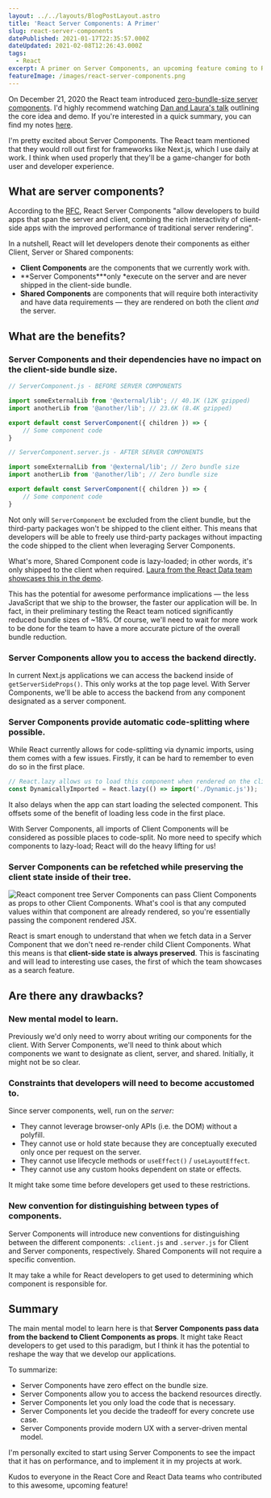 ```yaml
---
layout: ../../layouts/BlogPostLayout.astro
title: 'React Server Components: A Primer'
slug: react-server-components
datePublished: 2021-01-17T22:35:57.000Z
dateUpdated: 2021-02-08T12:26:43.000Z
tags:
  - React
excerpt: A primer on Server Components, an upcoming feature coming to React in the near future.
featureImage: /images/react-server-components.png
---
```


On December 21, 2020 the React team introduced [zero-bundle-size server components](https://reactjs.org/blog/2020/12/21/data-fetching-with-react-server-components.html). I'd highly recommend watching [Dan and Laura's talk](https://youtu.be/TQQPAU21ZUw) outlining the core idea and demo. If you're interested in a quick summary, you can find my notes [here](https://brain-food.vercel.app/docs/javascript/react/react-server-components).

I'm pretty excited about Server Components. The React team mentioned that they would roll out first for frameworks like Next.js, which I use daily at work. I think when used properly that they'll be a game-changer for both user and developer experience.

## What are server components?

According to the [RFC](https://github.com/josephsavona/rfcs/blob/server-components/text/0000-server-components.md), React Server Components "allow developers to build apps that span the server and client, combing the rich interactivity of client-side apps with the improved performance of traditional server rendering".

In a nutshell, React will let developers denote their components as either Client, Server or Shared components:

- **Client Components** are the components that we currently work with.
- **Server Components\***only \*execute on the server and are never shipped in the client-side bundle.
- **Shared Components** are components that will require both interactivity and have data requirements — they are rendered on both the client _and_ the server.

## What are the benefits?

### Server Components and their dependencies have no impact on the client-side bundle size.

```javascript
// ServerComponent.js - BEFORE SERVER COMPONENTS

import someExternalLib from '@external/lib'; // 40.1K (12K gzipped)
import anotherLib from '@another/lib'; // 23.6K (8.4K gzipped)

export default const ServerComponent({ children }) => {
    // Some component code
}

// ServerComponent.server.js - AFTER SERVER COMPONENTS

import someExternalLib from '@external/lib'; // Zero bundle size
import anotherLib from '@another/lib'; // Zero bundle size

export default const ServerComponent({ children }) => {
    // Some component code
}
```

Not only will `ServerComponent` be excluded from the client bundle, but the third-party packages won't be shipped to the client either. This means that developers will be able to freely use third-party packages without impacting the code shipped to the client when leveraging Server Components.

What's more, Shared Component code is lazy-loaded; in other words, it's only shipped to the client when required. [Laura from the React Data team showcases this in the demo](https://youtu.be/TQQPAU21ZUw?t=1775).

This has the potential for awesome performance implications — the less JavaScript that we ship to the browser, the faster our application will be. In fact, in their preliminary testing the React team noticed significantly reduced bundle sizes of ~18%. Of course, we'll need to wait for more work to be done for the team to have a more accurate picture of the overall bundle reduction.

### Server Components allow you to access the backend directly.

In current Next.js applications we can access the backend inside of `getServerSideProps()`. This only works at the top page level. With Server Components, we'll be able to access the backend from any component designated as a server component.

### Server Components provide automatic code-splitting where possible.

While React currently allows for code-splitting via dynamic imports, using them comes with a few issues. Firstly, it can be hard to remember to even do so in the first place.

```javascript
// React.lazy allows us to load this component when rendered on the client.
const DynamicallyImported = React.lazy(() => import('./Dynamic.js'));
```

It also delays when the app can start loading the selected component. This offsets some of the benefit of loading less code in the first place.

With Server Components, all imports of Client Components will be considered as possible places to code-split. No more need to specify which components to lazy-load; React will do the heavy lifting for us!

### Server Components can be refetched while preserving the client state inside of their tree.

![React component tree](/assets/react-component-tree.png)
Server Components can pass Client Components as props to other Client Components. What's cool is that any computed values within that component are already rendered, so you're essentially passing the component rendered JSX.

React is smart enough to understand that when we fetch data in a Server Component that we don't need re-render child Client Components. What this means is that **client-side state is always preserved**. This is fascinating and will lead to interesting use cases, the first of which the team showcases as a search feature.

## Are there any drawbacks?

### New mental model to learn.

Previously we'd only need to worry about writing our components for the client. With Server Components, we'll need to think about which components we want to designate as client, server, and shared. Initially, it might not be so clear.

### Constraints that developers will need to become accustomed to.

Since server components, well, run on the _server:_

- They cannot leverage browser-only APIs (i.e. the DOM) without a polyfill.
- They cannot use or hold state because they are conceptually executed only once per request on the server.
- They cannot use lifecycle methods or `useEffect()` / `useLayoutEffect`.
- They cannot use any custom hooks dependent on state or effects.

It might take some time before developers get used to these restrictions.

### New convention for distinguishing between types of components.

Server Components will introduce new conventions for distinguishing between the different components: `.client.js` and `.server.js` for Client and Server components, respectively. Shared Components will not require a specific convention.

It may take a while for React developers to get used to determining which component is responsible for.

## Summary

The main mental model to learn here is that **Server Components pass data from the backend to Client Components as props**. It might take React developers to get used to this paradigm, but I think it has the potential to reshape the way that we develop our applications.

To summarize:

- Server Components have zero effect on the bundle size.
- Server Components allow you to access the backend resources directly.
- Server Components let you only load the code that is necessary.
- Server Components let you decide the tradeoff for every concrete use case.
- Server Components provide modern UX with a server-driven mental model.

I'm personally excited to start using Server Components to see the impact that it has on performance, and to implement it in my projects at work.

Kudos to everyone in the React Core and React Data teams who contributed to this awesome, upcoming feature!
